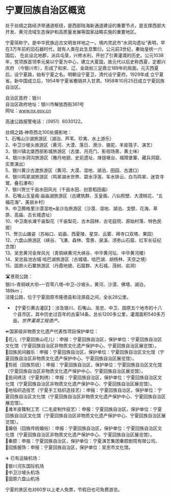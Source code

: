 # 宁夏回族自治区概览  
处于丝绸之路经济带通道枢纽，是西部陆海新通道建设的重要节点，是支撑西部大开发、黄河流域生态保护和高质量发展等国家战略实施的重要地区。  
  
宁夏简称宁。是中华民族远古文明发祥地之一。境内灵武市“水洞沟遗址”表明，早在3万年前的旧石器时代，就有人类在此生息繁衍。公元前3世纪，秦始皇统一六国后， 在此设北地郡，派兵屯垦，兴修水利，开创了引黄灌溉的历史。公元1038年，党项族首领李元昊以宁夏为中心，建立大夏国，故元代以后史称西夏，定都兴庆府 （今银川市），形成了和宋、辽、金政权三足鼎立189年的局面。元灭西夏后，设宁夏路，始有宁夏之名。明朝设宁夏卫，清代设宁夏府。1929年成 立宁夏省。新中国成立后，1954年宁夏省撤销并入甘肃。1958年10月25日成立宁夏回族自治区。  

自治区首府：银川  
自治区政府地址：银川市解放西街361号  
网址：<a href="http://www.nx.gov.cn" target="_blank">www.nx.gov.cn</a>  
  
高速公路报警电话：（0951）6030122。  

丝绸之路·神奇西北100处摄影地：  
1、石嘴山沙湖旅游区（湖泊、芦苇、珍禽、水上游乐）  
2、中卫沙坡头旅游区（黄河、大漠、落日、滑沙、骆驼、羊皮筏子、演艺）  
3、银川镇北堡西部影城旅游区（古堡、月亮门、影视场景、黄土味）  
4、银川水洞沟旅游区（雅丹地貌、史前遗址、烽燧墩台、城障堡寨、藏兵洞窟、实景演出）  
5、银川黄沙古渡旅游区（黄河、大漠、湿地、湖泊、田园、古渡口）  
6、银川鸣翠湖旅游区（鸣翠湖水世界、碧水浮莲、车水排云、白鸟鸣翠、迷宫寻鹭、叠石瀑布）  
7、银川贺兰千亩水田风光（千亩水田、创意稻田画）  
8、石嘴山玉皇阁·庙庙湖旅游区（古建筑群、玉皇阁、八仙照壁、大漠桃花、“五福花海”、美丽乡村）  
9、中卫腾格里沙漠湿地▪金沙岛旅游区（沙漠、湿地、湖泊、戈壁、花海、草原、高庙、古长城遗址）  
10、中卫南长滩千亩梨花（千亩梨花、古木园林、古宅庭院、原始村落、特色民居）  
11、贺兰山雄姿（苏峪口、岩画、西夏陵、星空、云雾、拜寺口双塔、果园）  
12、六盘山旅游区（峡谷、飞瀑、森林、雪景、泉溪、须弥山石窟、红军长征纪念馆）  
13、吴忠黄河金岸风光（青铜峡黄河大峡谷、中华黄河坛、中华黄河楼）  
14、吴忠盐池古城·哈巴湖旅游区（古城墙、哈巴湖、胡杨林、天空之境）  
15、固原火石寨旅游区（丹霞地貌、石窟群、大石城、茂树、岩洞）  

🛣️景观公路：  
银川–青铜峡大坝–一百零八塔–中卫–沙坡头，黄河、沙漠、佛塔、湖泊，189km；  
泾隆公路，位于宁夏固原市隆德县和泾源县之间，全长28公里。  

* 【宁夏引黄古灌区】：涉及银川、石嘴山、吴忠、中卫、固原五个地市的十八个县市区，其中历史过百年的古渠14条，总长1200多公里，灌溉面积540多万亩。*世界灌溉工程遗产。*  
  
⏩国家级非物质文化遗产代表性项目保护单位：  
🔸花儿（宁夏回族山花儿）：申报：宁夏回族自治区，保护单位：宁夏回族自治区文化馆（宁夏回族自治区非物质文化遗产保护中心、宁夏回族自治区展览馆）。  
🔸回族民间器乐：申报：宁夏回族自治区，保护单位：宁夏回族自治区文化馆（宁夏回族自治区非物质文化遗产保护中心、宁夏回族自治区展览馆）。  
🔸剪纸（回族剪纸）：申报：宁夏回族自治区，保护单位：宁夏回族自治区文化馆（宁夏回族自治区非物质文化遗产保护中心、宁夏回族自治区展览馆）。  
🔸民间绣活（宁夏刺绣）：申报：宁夏回族自治区，保护单位：宁夏回族自治区文化馆（宁夏回族自治区非物质文化遗产保护中心、宁夏回族自治区展览馆）。  
🔸地毯织造技艺（宁夏手工毯织造技艺）：申报：宁夏回族自治区，保护单位：宁夏回族自治区文化馆（宁夏回族自治区非物质文化遗产保护中心、宁夏回族自治区展览馆）。  
🔸滩羊皮鞣制工艺（二毛皮制作技艺）：申报：宁夏回族自治区，保护单位：宁夏回族自治区文化馆（宁夏回族自治区非物质文化遗产保护中心、宁夏回族自治区展览馆）。  
🔸婚俗（回族传统婚俗）：申报：宁夏回族自治区，保护单位：宁夏回族自治区文化馆（宁夏回族自治区非物质文化遗产保护中心、宁夏回族自治区展览馆）。  
🔸秦腔：申报：宁夏回族自治区，保护单位：宁夏演艺集团秦腔剧院有限公司。  
🔸回族服饰：申报：宁夏回族自治区，保护单位：吴忠市文化馆。    
  
✈️ 已有运输机场：  
🔸银川河东国际机场  
🔸中卫沙坡头机场  
🔸固原六盘山机场  
  
宁夏的景区也对60岁以上老人免票，节假日也可免费游览。  